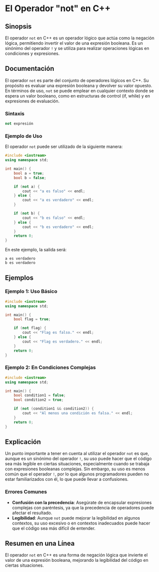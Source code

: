 <!--
Meta Description: # El Operador "not" en C++ ## Sinopsis El operador `not` en C++ es un operador lógico que actúa como la negación lógica, permitiendo invertir el valor...
Meta Keywords: not, operador, que, puede, cout
-->

# El Operador "not" en C++

## Sinopsis
El operador `not` en C++ es un operador lógico que actúa como la negación lógica, permitiendo invertir el valor de una expresión booleana. Es un sinónimo del operador `!` y se utiliza para realizar operaciones lógicas en condiciones y expresiones.

## Documentación
El operador `not` es parte del conjunto de operadores lógicos en C++. Su propósito es evaluar una expresión booleana y devolver su valor opuesto. En términos de uso, `not` se puede emplear en cualquier contexto donde se espera un valor booleano, como en estructuras de control (if, while) y en expresiones de evaluación.

### Sintaxis
```cpp
not expresión
```

### Ejemplo de Uso
El operador `not` puede ser utilizado de la siguiente manera:
```cpp
#include <iostream>
using namespace std;

int main() {
    bool a = true;
    bool b = false;

    if (not a) {
        cout << "a es falso" << endl;
    } else {
        cout << "a es verdadero" << endl;
    }

    if (not b) {
        cout << "b es falso" << endl;
    } else {
        cout << "b es verdadero" << endl;
    }
    return 0;
}
```
En este ejemplo, la salida será:
```
a es verdadero
b es verdadero
```

## Ejemplos
### Ejemplo 1: Uso Básico
```cpp
#include <iostream>
using namespace std;

int main() {
    bool flag = true;

    if (not flag) {
        cout << "Flag es falso." << endl;
    } else {
        cout << "Flag es verdadero." << endl;
    }
    return 0;
}
```
### Ejemplo 2: En Condiciones Complejas
```cpp
#include <iostream>
using namespace std;

int main() {
    bool condition1 = false;
    bool condition2 = true;

    if (not (condition1 && condition2)) {
        cout << "Al menos una condición es falsa." << endl;
    }
    return 0;
}
```

## Explicación
Un punto importante a tener en cuenta al utilizar el operador `not` es que, aunque es un sinónimo del operador `!`, su uso puede hacer que el código sea más legible en ciertas situaciones, especialmente cuando se trabaja con expresiones booleanas complejas. Sin embargo, su uso es menos común que el operador `!`, por lo que algunos programadores pueden no estar familiarizados con él, lo que puede llevar a confusiones.

### Errores Comunes
- **Confusión con la precedencia**: Asegúrate de encapsular expresiones complejas con paréntesis, ya que la precedencia de operadores puede afectar el resultado.
- **Legibilidad**: Aunque `not` puede mejorar la legibilidad en algunos contextos, su uso excesivo o en contextos inadecuados puede hacer que el código sea más difícil de entender.

## Resumen en una Línea
El operador `not` en C++ es una forma de negación lógica que invierte el valor de una expresión booleana, mejorando la legibilidad del código en ciertas situaciones.
